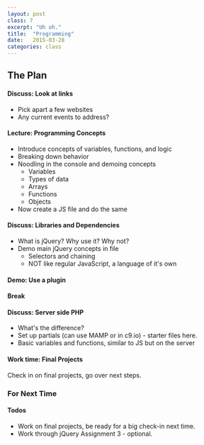 ```yaml
---
layout: post
class: 7
excerpt: "Uh oh."
title:  "Programming"
date:   2015-03-28
categories: class
---
```


## The Plan

#### <span class="post-title-pre">Discuss:</span> Look at links

* Pick apart a few websites
* Any current events to address?


#### <span class="post-title-pre">Lecture:</span> Programming Concepts

* Introduce concepts of variables, functions, and logic
* Breaking down behavior
* Noodling in the console and demoing concepts
	* Variables 
	* Types of data
	* Arrays
	* Functions
	* Objects
* Now create a JS file and do the same

#### <span class="post-title-pre">Discuss:</span> Libraries and Dependencies

* What is jQuery? Why use it? Why not?
* Demo main jQuery concepts in file
	* Selectors and chaining
	* NOT like regular JavaScript, a language of it's own

#### <span class="post-title-pre">Demo:</span> Use a plugin


#### Break

#### <span class="post-title-pre">Discuss:</span> Server side PHP

* What's the difference?
* Set up partials (can use MAMP or in c9.io) - starter files here.
* Basic variables and functions, similar to JS but on the server

#### <span class="post-title-pre">Work time:</span> Final Projects

Check in on final projects, go over next steps.

<div class="post-todos notice" markdown="1">

### For Next Time

#### Todos

* Work on final projects, be ready for a big check-in next time.
* Work through jQuery Assignment 3 - optional.

</div>